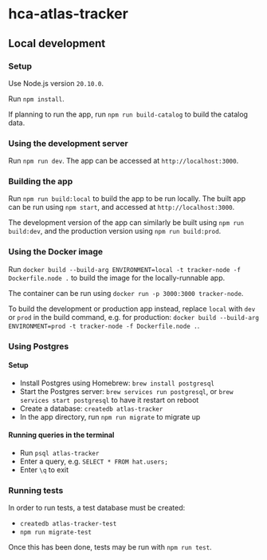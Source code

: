 # hca-atlas-tracker

## Local development

### Setup

Use Node.js version `20.10.0`.

Run `npm install`.

If planning to run the app, run `npm run build-catalog` to build the catalog data.

### Using the development server

Run `npm run dev`. The app can be accessed at `http://localhost:3000`.

### Building the app

Run `npm run build:local` to build the app to be run locally. The built app can be run using `npm start`, and accessed at `http://localhost:3000`.

The development version of the app can similarly be built using `npm run build:dev`, and the production version using `npm run build:prod`.

### Using the Docker image

Run `docker build --build-arg ENVIRONMENT=local -t tracker-node -f Dockerfile.node .` to build the image for the locally-runnable app.

The container can be run using `docker run -p 3000:3000 tracker-node`.

To build the development or production app instead, replace `local` with `dev` or `prod` in the build command, e.g. for production: `docker build --build-arg ENVIRONMENT=prod -t tracker-node -f Dockerfile.node .`.

### Using Postgres

#### Setup

- Install Postgres using Homebrew: `brew install postgresql`
- Start the Postgres server: `brew services run postgresql`, or `brew services start postgresql` to have it restart on reboot
- Create a database: `createdb atlas-tracker`
- In the app directory, run `npm run migrate` to migrate up

#### Running queries in the terminal

- Run `psql atlas-tracker`
- Enter a query, e.g. `SELECT * FROM hat.users;`
- Enter `\q` to exit

### Running tests

In order to run tests, a test database must be created:

- `createdb atlas-tracker-test`
- `npm run migrate-test`

Once this has been done, tests may be run with `npm run test`.
